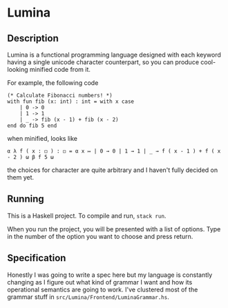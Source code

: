 # Lumina

## Description

Lumina is a functional programming language designed with each keyword having a single unicode character counterpart, so you can produce cool-looking minified code from it.

For example, the following code
```
(* Calculate Fibonacci numbers! *)
with fun fib (x: int) : int = with x case
    | 0 -> 0
    | 1 -> 1
    | _ -> fib (x - 1) + fib (x - 2)
end do fib 5 end
```
when minified, looks like
```
α λ f ( x : ◻ ) : ◻ = α x ↦ | 0 → 0 | 1 → 1 | _ → f ( x - 1 ) + f ( x - 2 ) ω β f 5 ω
```
the choices for character are quite arbitrary and I haven't fully decided on them yet.

## Running

This is a Haskell project. To compile and run, `stack run`.

When you run the project, you will be presented with a list of options. Type in the number of the option you want to choose and press return.

## Specification

Honestly I was going to write a spec here but my language is constantly changing as I figure out what kind of grammar I want and how its operational semantics are going to work. I've clustered most of the grammar stuff in `src/Lumina/Frontend/LuminaGrammar.hs`.